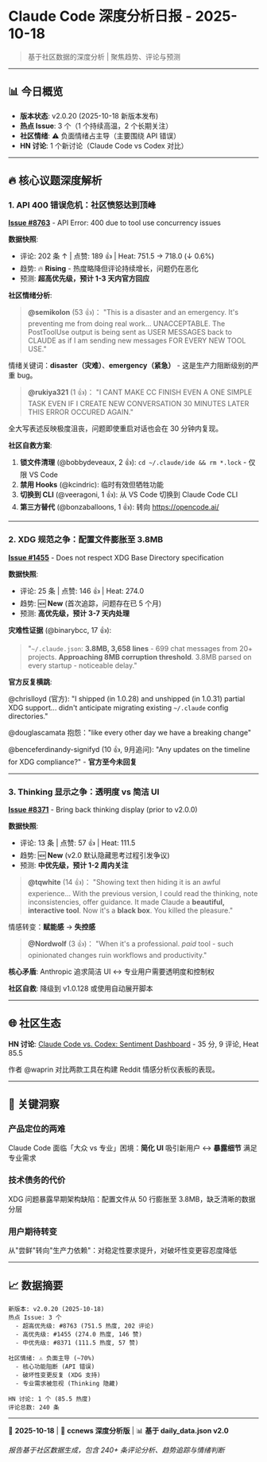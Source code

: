 # Claude Code 深度分析日报 - 2025-10-18

> 基于社区数据的深度分析 | 聚焦趋势、评论与预测

---

## 📊 今日概览

- **版本状态**: v2.0.20 (2025-10-18 新版本发布)
- **热点 Issue**: 3 个（1 个持续高温，2 个长期关注）
- **社区情绪**: ⚠️ 负面情绪占主导（主要围绕 API 错误）
- **HN 讨论**: 1 个新讨论（Claude Code vs Codex 对比）

---

## 🔥 核心议题深度解析

### 1. API 400 错误危机：社区愤怒达到顶峰

**[Issue #8763](https://github.com/anthropics/claude-code/issues/8763)** - API Error: 400 due to tool use concurrency issues

**数据快照**:
- 评论: 202 条 ↑ | 点赞: 189 👍 | Heat: 751.5 → 718.0 (↓ 0.6%)
- 趋势: 🔥 **Rising** - 热度略降但评论持续增长，问题仍在恶化
- 预测: **超高优先级，预计 1-3 天内官方回应**

**社区情绪分析**:

> **@semikolon** (53 👍)：
> "This is a disaster and an emergency. It's preventing me from doing real work... UNACCEPTABLE. The PostToolUse output is being sent as USER MESSAGES back to CLAUDE as if I am sending new messages FOR EVERY NEW TOOL USE."

情绪关键词：**disaster（灾难）**、**emergency（紧急）** - 这是生产力阻断级别的严重 bug。

> **@rukiya321** (1 👍)：
> "I CANT MAKE CC FINISH EVEN A ONE SIMPLE TASK EVEN IF I CREATE NEW CONVERSATION 30 MINUTES LATER THIS ERROR OCCURED AGAIN."

全大写表述反映极度沮丧，问题即使重启对话也会在 30 分钟内复现。

**社区自救方案**:

1. **锁文件清理** (@bobbydeveaux, 2 👍): `cd ~/.claude/ide && rm *.lock` - 仅限 VS Code
2. **禁用 Hooks** (@kcindric): 临时有效但牺牲功能
3. **切换到 CLI** (@veeragoni, 1 👍): 从 VS Code 切换到 Claude Code CLI
4. **第三方替代** (@bonzaballoons, 1 👍): 转向 https://opencode.ai/

---

### 2. XDG 规范之争：配置文件膨胀至 3.8MB

**[Issue #1455](https://github.com/anthropics/claude-code/issues/1455)** - Does not respect XDG Base Directory specification

**数据快照**:
- 评论: 25 条 | 点赞: 146 👍 | Heat: 274.0
- 趋势: 🆕 **New** (首次追踪，问题存在已 5 个月)
- 预测: **高优先级，预计 3-7 天内处理**

**灾难性证据** (@binarybcc, 17 👍):
> "`~/.claude.json`: **3.8MB, 3,658 lines** - 699 chat messages from 20+ projects. **Approaching 8MB corruption threshold**. 3.8MB parsed on every startup - noticeable delay."

**官方反复横跳**:

@chrislloyd (官方): "I shipped (in 1.0.28) and unshipped (in 1.0.31) partial XDG support... didn't anticipate migrating existing `~/.claude` config directories."

@douglascamata 抱怨："like every other day we have a breaking change"

@benceferdinandy-signifyd (10 👍, 9月追问): "Any updates on the timeline for XDG compliance?" - **官方至今未回复**

---

### 3. Thinking 显示之争：透明度 vs 简洁 UI

**[Issue #8371](https://github.com/anthropics/claude-code/issues/8371)** - Bring back thinking display (prior to v2.0.0)

**数据快照**:
- 评论: 13 条 | 点赞: 57 👍 | Heat: 111.5
- 趋势: 🆕 **New** (v2.0 默认隐藏思考过程引发争议)
- 预测: **中优先级，预计 1-2 周内关注**

> **@tqwhite** (14 👍)：
> "Showing text then hiding it is an awful experience... With the previous version, I could read the thinking, note inconsistencies, offer guidance. It made Claude a **beautiful, interactive tool**. Now it's a **black box**. You killed the pleasure."

情感转变：**赋能感** → **失控感**

> **@Nordwolf** (3 👍)：
> "When it's a professional. *paid* tool - such opinionated changes ruin workflows and productivity."

**核心矛盾**: Anthropic 追求简洁 UI ↔ 专业用户需要透明度和控制权

**社区自救**: 降级到 v1.0.128 或使用自动展开脚本

---

## 🌐 社区生态

**HN 讨论**: [Claude Code vs. Codex: Sentiment Dashboard](https://news.ycombinator.com/item?id=45610266) - 35 分, 9 评论, Heat 85.5

作者 @waprin 对比两款工具在构建 Reddit 情感分析仪表板的表现。

---

## 🎯 关键洞察

### 产品定位的两难
Claude Code 面临「大众 vs 专业」困境：**简化 UI** 吸引新用户 ↔ **暴露细节** 满足专业需求

### 技术债务的代价
XDG 问题暴露早期架构缺陷：配置文件从 50 行膨胀至 3.8MB，缺乏清晰的数据分层

### 用户期待转变
从"尝鲜"转向"生产力依赖"：对稳定性要求提升，对破坏性变更容忍度降低

---

## 📈 数据摘要

```
新版本: v2.0.20 (2025-10-18)
热点 Issue: 3 个
  - 超高优先级: #8763 (751.5 热度, 202 评论)
  - 高优先级: #1455 (274.0 热度, 146 赞)
  - 中优先级: #8371 (111.5 热度, 57 赞)

社区情绪: ⚠️ 负面主导 (~70%)
  - 核心功能阻断 (API 错误)
  - 破坏性变更反复 (XDG 支持)
  - 专业需求被忽视 (Thinking 隐藏)

HN 讨论: 1 个 (85.5 热度)
评论总数: 240 条
```

---

📅 **2025-10-18** | 🤖 **ccnews 深度分析版** | 📊 **基于 daily_data.json v2.0**

*报告基于社区数据生成，包含 240+ 条评论分析、趋势追踪与情绪判断*
